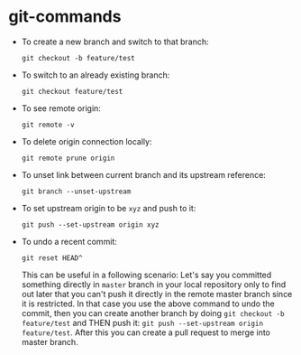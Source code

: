 # git-commands

- To create a new branch and switch to that branch:

  ```git checkout -b feature/test```
  
- To switch to an already existing branch:

  ```git checkout feature/test```
  
- To see remote origin:

  ```git remote -v```
  
- To delete origin connection locally: 

  ```git remote prune origin```
  
- To unset link between current branch and its upstream reference:

  ```git branch --unset-upstream```
  
- To set upstream origin to be `xyz` and push to it: 

  ```git push --set-upstream origin xyz```

- To undo a recent commit: 

  ```git reset HEAD^```
  
  This can be useful in a following scenario: 
  Let's say you committed something directly in `master` branch in your local repository only to find out later that you can't push it directly in the remote master branch since it is restricted. In that case you use the above command to undo the commit, then you can create another branch by doing `git checkout -b feature/test` and THEN push it: `git push --set-upstream origin feature/test`. After this you can create a pull request to merge into master branch.

